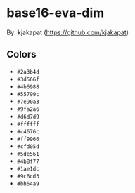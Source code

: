 # base16-eva-dim

By: kjakapat (https://github.com/kjakapat)

## Colors

* `#2a3b4d`
* `#3d566f`
* `#4b6988`
* `#55799c`
* `#7e90a3`
* `#9fa2a6`
* `#d6d7d9`
* `#ffffff`
* `#c4676c`
* `#ff9966`
* `#cfd05d`
* `#5de561`
* `#4b8f77`
* `#1ae1dc`
* `#9c6cd3`
* `#bb64a9`
